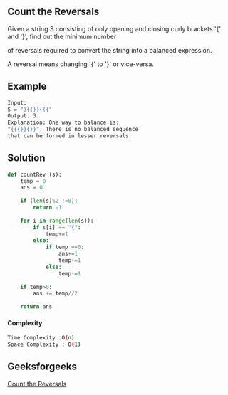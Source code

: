 ## Count the Reversals
Given a string S consisting of only opening and closing curly brackets '{' and '}', find out the minimum number 

of reversals required to convert the string into a balanced expression.

A reversal means changing '{' to '}' or vice-versa.

## Example 
```bash
Input:
S = "}{{}}{{{"
Output: 3
Explanation: One way to balance is:
"{{{}}{}}". There is no balanced sequence
that can be formed in lesser reversals.
```


## Solution 

```python
def countRev (s):
    temp = 0
    ans = 0
    
    if (len(s)%2 !=0):
        return -1
    
    for i in range(len(s)):
        if s[i] == "{":
            temp+=1
        else:
            if temp ==0:
                ans+=1
                temp+=1
            else:
                temp-=1
    
    if temp>0:
        ans += temp//2
        
    return ans

 ```
#### Complexity
```bash
Time Complexity :O(n)
Space Complexity : O(1)
```

## Geeksforgeeks
[Count the Reversals](https://practice.geeksforgeeks.org/problems/count-the-reversals0401/1?page=1&difficulty[]=1&difficulty[]=2&status[]=unsolved&category[]=Strings&sortBy=submissions)
